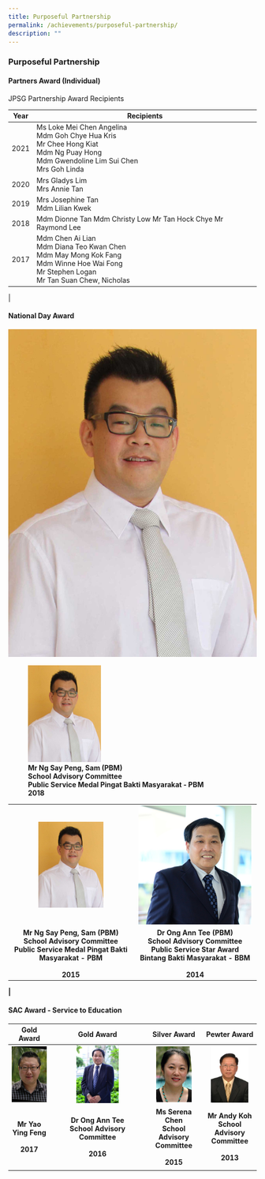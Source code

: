 ```yaml
---
title: Purposeful Partnership
permalink: /achievements/purposeful-partnership/
description: ""
---
```

### **Purposeful Partnership**

#### **Partners Award (Individual)**

JPSG Partnership Award Recipients

| Year | Recipients |
|:---:|---|
| 2021 | Ms Loke Mei Chen Angelina<br>Mdm Goh Chye Hua Kris <br>Mr Chee Hong Kiat <br>Mdm Ng Puay Hong <br>Mdm Gwendoline Lim Sui Chen <br>Mrs Goh Linda |
| 2020 | Mrs Gladys Lim<br>Mrs Annie Tan<br> |
| 2019  | Mrs Josephine Tan<br>Mdm Lilian Kwek<br> |
| 2018 |  Mdm Dionne Tan Mdm Christy Low Mr Tan Hock Chye Mr Raymond Lee <br> |
| 2017  | Mdm Chen Ai Lian<br>Mdm Diana Teo Kwan Chen<br>Mdm May Mong Kok Fang<br>Mdm Winne Hoe Wai Fong<br>Mr Stephen Logan<br>Mr Tan Suan Chew, Nicholas |
|

#### **National Day Award**

![](/images/purposeful%20partnership%201.jpg)

<figure>
<img src="/images/purposeful%20partnership%201.jpg" 
     style="width:35%">
<figcaption><strong>  Mr Ng Say Peng, Sam (PBM) <br>School Advisory Committee<br>Public Service Medal Pingat Bakti Masyarakat - PBM<br>2018
 </figcaption><strong>
</figure>
	
|  |  |
|:---:|:---:|
| <img src="/images/purposeful%20partnership%202.jpg" style="width:55%"> | <img src="/images/purposeful%20partnership%203.jpg" style="width:97%"> |		
| Mr Ng Say Peng, Sam (PBM) <br>School Advisory Committee <br> Public Service Medal Pingat Bakti Masyarakat - PBM<br><br>2015  | Dr Ong Ann Tee (PBM)<br>School Advisory Committee <br>Public Service Star Award<br>Bintang Bakti Masyarakat - BBM<br><br> 2014 |
|
	
#### **SAC Award - Service to Education**	
	
| Gold Award | Gold Award | Silver Award | Pewter Award |
|:---:|:---:|:---:|:---:|
| <img src="/images/purposeful%20partnership%204.jpg" style="width:100%"> | <img src="/images/purposeful%20partnership%205.jpg" style="width:48%"> | <img src="/images/purposeful%20partnership%206.jpg" style="width:70%"> | <img src="/images/purposeful%20partnership%207.jpg" style="width:80%"> |
| Mr Yao Ying Feng<br><br>2017 | Dr Ong Ann Tee<br>School Advisory Committee<br><br>2016  | Ms Serena Chen  <br>School Advisory Committee<br><br>2015 | Mr Andy Koh  <br>School Advisory Committee <br><br>2013 |
|  |  |  |  |	
